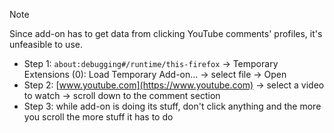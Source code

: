 >[!NOTE]
> Since add-on has to get data from clicking YouTube comments' profiles, it's unfeasible to use.

- Step 1: `about:debugging#/runtime/this-firefox` → Temporary Extensions (0): Load Temporary Add-on... → select file → Open
- Step 2: [www.youtube.com](https://www.youtube.com) → select a video to watch → scroll down to the comment section
- Step 3: while add-on is doing its stuff, don't click anything and the more you scroll the more stuff it has to do
